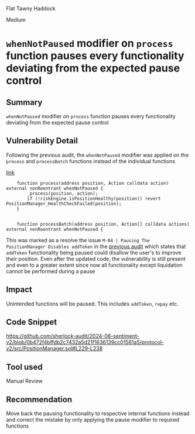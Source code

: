 Flat Tawny Haddock

Medium

# `whenNotPaused` modifier on `process` function pauses every functionality deviating from the expected pause control

## Summary
`whenNotPaused` modifier on `process` function pauses every functionality deviating from the expected pause control

## Vulnerability Detail
Following the previous audit, the `whenNotPaused` modifier was applied on the `process` and `processBatch` functions instead of the individual functions

[link](https://github.com/sherlock-audit/2024-08-sentiment-v2/blob/0b472f4bffdb2c7432a5d21f1636139cc01561a5/protocol-v2/src/PositionManager.sol#L229-L238)
```solidity
    function process(address position, Action calldata action) external nonReentrant whenNotPaused {
        _process(position, action);
        if (!riskEngine.isPositionHealthy(position)) revert PositionManager_HealthCheckFailed(position);
    }

    
    function processBatch(address position, Action[] calldata actions) external nonReentrant whenNotPaused {
```

This was marked as a resolve the issue `M-04 | Pausing The PositionManager Disables addToken` in the [previous audit](https://github.com/sherlock-audit/2024-08-sentiment-v2/blob/main/protocol-v2/audits/sentiment_v2_guardian.pdf) which states that `addToken` functionality being paused could disallow the user's to improve their position. Even after the updated code, the vulnerability is still present and even to a greater extent since now all functionality except liquidation cannot be performed during a pause
 
## Impact
Unintended functions will be paused. This includes `addToken`, `repay` etc.

## Code Snippet
https://github.com/sherlock-audit/2024-08-sentiment-v2/blob/0b472f4bffdb2c7432a5d21f1636139cc01561a5/protocol-v2/src/PositionManager.sol#L229-L238

## Tool used
Manual Review

## Recommendation
Move back the pausing functionality to respective internal functions instead and correct the mistake by only applying the pause modifier to required functions